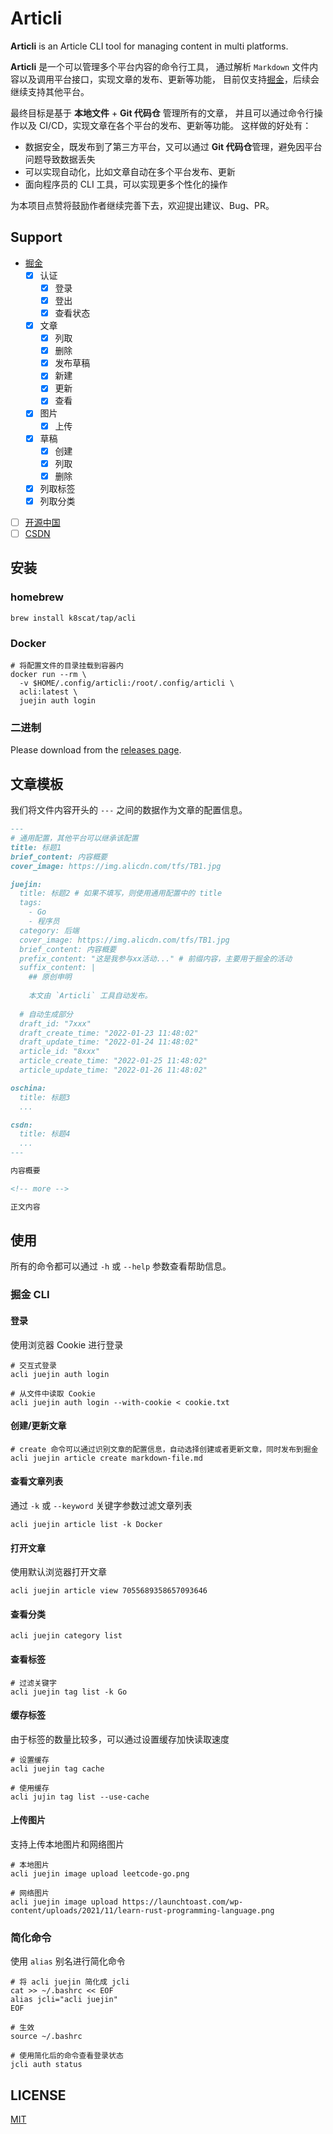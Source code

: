 # Articli

**Articli** is an Article CLI tool for managing content in multi platforms.

**Articli** 是一个可以管理多个平台内容的命令行工具，
通过解析 `Markdown` 文件内容以及调用平台接口，实现文章的发布、更新等功能，
目前仅支持[掘金](https://juejin.cn)，后续会继续支持其他平台。

最终目标是基于 **本地文件** + **Git 代码仓** 管理所有的文章，
并且可以通过命令行操作以及 CI/CD，实现文章在各个平台的发布、更新等功能。
这样做的好处有：

- 数据安全，既发布到了第三方平台，又可以通过 **Git 代码仓**管理，避免因平台问题导致数据丢失
- 可以实现自动化，比如文章自动在多个平台发布、更新
- 面向程序员的 CLI 工具，可以实现更多个性化的操作

为本项目点赞将鼓励作者继续完善下去，欢迎提出建议、Bug、PR。

## Support

- [掘金](https://juejin.cn)
  - [x] 认证
    - [x] 登录
    - [x] 登出
    - [x] 查看状态
  - [x] 文章
    - [x] 列取
    - [x] 删除
    - [x] 发布草稿
    - [x] 新建
    - [x] 更新
    - [x] 查看
  - [x] 图片
    - [x] 上传
  - [x] 草稿
    - [x] 创建
    - [x] 列取
    - [x] 删除
  - [x] 列取标签
  - [x] 列取分类
- [ ] [开源中国](https://oschina.net)
- [ ] [CSDN](https://csdn.net)

## 安装

### homebrew

```shell
brew install k8scat/tap/acli
```

### Docker

```shell
# 将配置文件的目录挂载到容器内
docker run --rm \
  -v $HOME/.config/articli:/root/.config/articli \
  acli:latest \
  juejin auth login
```

### 二进制

Please download from the [releases page](https://github.com/k8scat/Articli/releases).

## 文章模板

我们将文件内容开头的 `---` 之间的数据作为文章的配置信息。

```markdown
---
# 通用配置，其他平台可以继承该配置
title: 标题1
brief_content: 内容概要
cover_image: https://img.alicdn.com/tfs/TB1.jpg

juejin:
  title: 标题2 # 如果不填写，则使用通用配置中的 title
  tags:
    - Go
    - 程序员
  category: 后端
  cover_image: https://img.alicdn.com/tfs/TB1.jpg
  brief_content: 内容概要
  prefix_content: "这是我参与xx活动..." # 前缀内容，主要用于掘金的活动
  suffix_content: |
    ## 原创申明
    
    本文由 `Articli` 工具自动发布。
  
  # 自动生成部分
  draft_id: "7xxx"
  draft_create_time: "2022-01-23 11:48:02"
  draft_update_time: "2022-01-24 11:48:02"
  article_id: "8xxx"
  article_create_time: "2022-01-25 11:48:02"
  article_update_time: "2022-01-26 11:48:02"

oschina:
  title: 标题3
  ...

csdn:
  title: 标题4
  ...
---

内容概要

<!-- more -->

正文内容
```

## 使用

所有的命令都可以通过 `-h` 或 `--help` 参数查看帮助信息。

### 掘金 CLI

#### 登录

使用浏览器 Cookie 进行登录

```shell
# 交互式登录
acli juejin auth login

# 从文件中读取 Cookie
acli juejin auth login --with-cookie < cookie.txt
```

#### 创建/更新文章

```shell
# create 命令可以通过识别文章的配置信息，自动选择创建或者更新文章，同时发布到掘金
acli juejin article create markdown-file.md
```

#### 查看文章列表

通过 `-k` 或 `--keyword` 关键字参数过滤文章列表

```shell
acli juejin article list -k Docker
```

#### 打开文章

使用默认浏览器打开文章

```shell
acli juejin article view 7055689358657093646
```

#### 查看分类

```shell
acli juejin category list
```

#### 查看标签

```shell
# 过滤关键字
acli juejin tag list -k Go
```

#### 缓存标签

由于标签的数量比较多，可以通过设置缓存加快读取速度

```shell
# 设置缓存
acli juejin tag cache

# 使用缓存
acli jujin tag list --use-cache
```

#### 上传图片

支持上传本地图片和网络图片

```shell
# 本地图片
acli juejin image upload leetcode-go.png

# 网络图片
acli juejin image upload https://launchtoast.com/wp-content/uploads/2021/11/learn-rust-programming-language.png
```

### 简化命令

使用 `alias` 别名进行简化命令

```shell
# 将 acli juejin 简化成 jcli
cat >> ~/.bashrc << EOF
alias jcli="acli juejin"
EOF

# 生效
source ~/.bashrc

# 使用简化后的命令查看登录状态
jcli auth status
```

## LICENSE

[MIT](./LICENSE)
